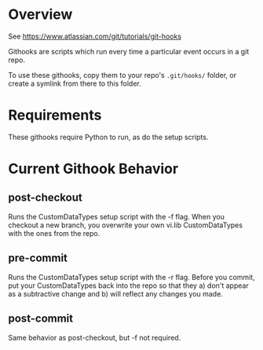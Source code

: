 # Overview

See https://www.atlassian.com/git/tutorials/git-hooks

Githooks are scripts which run every time a particular event occurs in a git repo. 

To use these githooks, copy them to your repo's `.git/hooks/` folder, or create a symlink from there to this folder.

# Requirements

These githooks require Python to run, as do the setup scripts. 

# Current Githook Behavior

## post-checkout

Runs the CustomDataTypes setup script with the -f flag. When you checkout a new branch, you overwrite your own vi.lib CustomDataTypes with the ones from the repo.

## pre-commit

Runs the CustomDataTypes setup script with the -r flag. Before you commit, put your CustomDataTypes back into the repo so that they a) don't appear as a subtractive change and b) will reflect any changes you made.

## post-commit

Same behavior as post-checkout, but -f not required.


